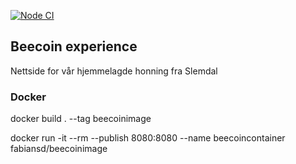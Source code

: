 
[![Node CI](https://github.com/fabiansd/BeecoingExperience/actions/workflows/main.yml/badge.svg)](https://github.com/fabiansd/BeecoingExperience/actions/workflows/main.yml)

## Beecoin experience

Nettside for vår hjemmelagde honning fra Slemdal

### Docker

docker build . --tag beecoinimage

docker run -it --rm --publish 8080:8080 --name beecoincontainer fabiansd/beecoinimage
